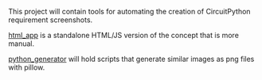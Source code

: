 <!--
SPDX-FileCopyrightText: 2021 foamyguy

SPDX-License-Identifier: MIT
-->

This project will contain tools for automating the creation of CircuitPython requirement screenshots.

[html_app](html_app) is a standalone HTML/JS version of the concept that is more manual.

[python_generator](python_generator) will hold scripts that generate similar images as png files with pillow.
